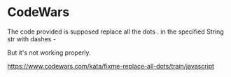 # CodeWars

The code provided is supposed replace all the dots . in the specified String str with dashes -

But it's not working properly.

https://www.codewars.com/kata/fixme-replace-all-dots/train/javascript